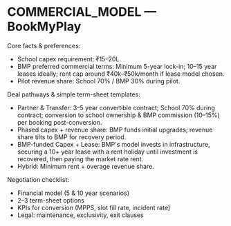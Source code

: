 # COMMERCIAL_MODEL — BookMyPlay

Core facts & preferences:
- School capex requirement: ₹15–20L.
- BMP preferred commercial terms: Minimum 5-year lock-in; 10–15 year leases ideally; rent cap around ₹40k–₹50k/month if lease model chosen.
- Pilot revenue share: School 70% / BMP 30% during pilot.

Deal pathways & simple term-sheet templates:
- Partner & Transfer: 3–5 year convertible contract; School 70% during contract; conversion to school ownership & BMP commission (10–15%) per booking post-conversion.
- Phased capex + revenue share: BMP funds initial upgrades; revenue share tilts to BMP for recovery period.
- BMP-funded Capex + Lease: BMP's model invests in infrastructure, securing a 10+ year lease with a rent holiday until investment is recovered, then paying the market rate rent.
- Hybrid: Minimum rent + overage revenue share.

Negotiation checklist:
- Financial model (5 & 10 year scenarios)
- 2–3 term-sheet options
- KPIs for conversion (MPPS, slot fill rate, incident rate)
- Legal: maintenance, exclusivity, exit clauses
